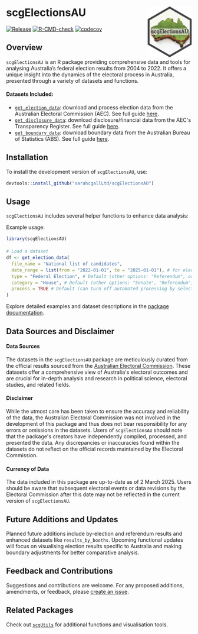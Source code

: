 scgElectionsAU <a href="https://sarahcgallLtd.github.io/scgElectionsAU/"><img src="man/figures/logo.png" align="right" height="138" alt="" /></a>
================
<!-- badges: start -->
[![Release](https://img.shields.io/badge/Release-development%20version%200&#46;0&#46;1-1c75bc)](https://github.com/sarahcgallLtd/scgElectionsAU/blob/master/NEWS.md)
[![R-CMD-check](https://github.com/sarahcgallLtd/scgElectionsAU/actions/workflows/R-CMD-check.yaml/badge.svg)](https://github.com/sarahcgallLtd/scgElectionsAU/actions/workflows/R-CMD-check.yaml)
[![codecov](https://codecov.io/gh/sarahcgallLtd/scgElectionsAU/graph/badge.svg?token=Oni4LxeKWN)](https://codecov.io/gh/sarahcgallLtd/scgElectionsAU)
<!-- badges: end -->

## Overview

`scgElectionsAU` is an R package providing comprehensive data and tools for analysing Australia’s federal election 
results from 2004 to 2022. It offers a unique insight into the dynamics of the electoral process in Australia, 
presented through a variety of datasets and functions.

#### Datasets Included:

* [`get_election_data`](https://sarahcgallLtd.github.io/scgElectionsAU/reference/get_election_data.html): download and process election data from the Australian Electoral Commission (AEC). See full guide [here](https://docs.sarahcgall.co.uk/scgElectionsAU/articles/a-guide-to-aec-election-datasets).
* [`get_disclosure_data`](https://sarahcgallLtd.github.io/scgElectionsAU/reference/get_disclosure_data.html): download disclosure/financial data from the AEC's Transparency Register. See full guide [here](https://docs.sarahcgall.co.uk/scgElectionsAU/articles/a-guide-to-aec-disclosure-datasets).
* [`get_boundary_data`](https://sarahcgallLtd.github.io/scgElectionsAU/reference/get_boundary_data.html): download boundary data from the Australian Bureau of Statistics (ABS). See full guide [here](https://docs.sarahcgall.co.uk/scgElectionsAU/articles/a-guide-to-abs-boundary-datasets).

## Installation

To install the development version of `scgElectionsAU`, use:

``` r
devtools::install_github("sarahcgallLtd/scgElectionsAU")
```

## Usage
`scgElectionsAU` includes several helper functions to enhance data analysis:


Example usage:
``` r
library(scgElectionsAU)

# Load a dataset
df <- get_election_data(
  file_name = "National list of candidates",
  date_range = list(from = "2022-01-01", to = "2025-01-01"), # for elections between 2022 and 2025 (default)
  type = "Federal Election", # Default (other options: "Referendum", or "By-Election")
  category = "House", # Default (other options: "Senate", "Referendum", "General", or "Statistics")
  process = TRUE # Default (can turn off automated processing by selecting FALSE)
)


```

Explore detailed examples and dataset descriptions in the 
[package documentation](https://sarahcgallLtd.github.io/scgElectionsAU/reference/index.html).

## Data Sources and Disclaimer
#### Data Sources
The datasets in the `scgElectionsAU` package are meticulously curated from the official results sourced from the [Australian Electoral Commission](https://www.aec.gov.au/).
These datasets offer a comprehensive view of Australia's electoral outcomes and are crucial for in-depth analysis and research in political science, electoral studies, and related fields.

#### Disclaimer
While the utmost care has been taken to ensure the accuracy and reliability of the data, the Australian Electoral Commission 
was not involved in the development of this package and thus does not bear responsibility for any errors or omissions in the datasets. 
Users of `scgElectionsAU` should note that the package's creators have independently compiled, processed, and presented the data. 
Any discrepancies or inaccuracies found within the datasets do not reflect on the official records maintained by the Electoral Commission.

#### Currency of Data
The data included in this package are up-to-date as of 2 March 2025. Users should be aware that subsequent electoral 
events or data revisions by the Electoral Commission after this date may not be reflected in the current version of `scgElectionsAU`.

## Future Additions and Updates
Planned future additions include by-election and referendum results and enhanced datasets like `results_by_booths`. 
Upcoming functional updates will focus on visualising election results specific to Australia and making boundary
adjustments for better comparative analysis.

## Feedback and Contributions
Suggestions and contributions are welcome. For any proposed additions, amendments, or feedback, please [create an issue](https://github.com/sarahcgallLtd/scgElectionsAU/issues).

## Related Packages
Check out [`scgUtils`](https://sarahcgallLtd.github.io/scgUtils) for additional functions and visualisation tools.

